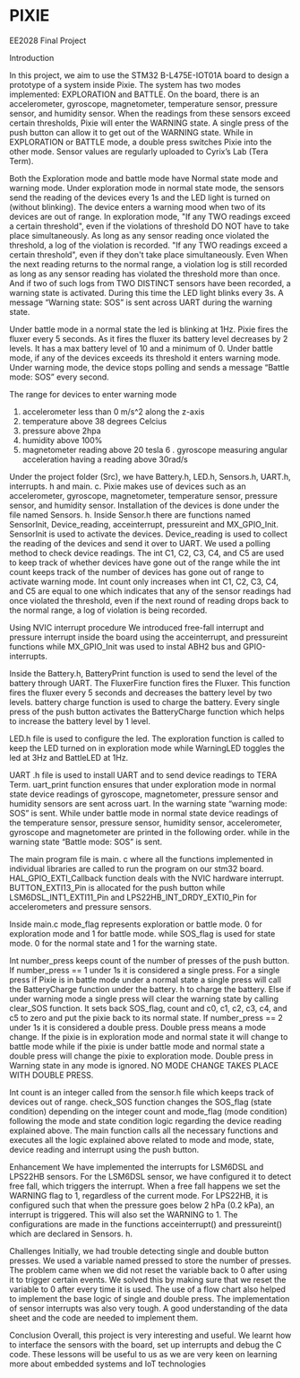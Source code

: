 # PIXIE

EE2028 Final Project

Introduction 

In this project, we aim to use the STM32 B-L475E-IOT01A board to design a prototype of a system inside Pixie. The system has two modes implemented: EXPLORATION and BATTLE. On the board, there is an accelerometer, gyroscope, magnetometer, temperature sensor, pressure sensor, and humidity sensor. When the readings from these sensors exceed certain thresholds, Pixie will enter the WARNING state. A single press of the push button can allow it to get out of the WARNING state. While in EXPLORATION or BATTLE mode, a double press switches Pixie into the other mode. Sensor values are regularly uploaded to Cyrix’s Lab (Tera Term).

Both the Exploration mode and battle mode have Normal state mode and warning mode.
Under exploration mode in normal state mode, the sensors send the reading of the devices every 1s and the LED light is turned on (without blinking).
The device enters a warning mood when two of its devices are out of range. In exploration mode, "If any TWO readings exceed a certain threshold", even if the violations of threshold DO NOT have to take place simultaneously. As long as any sensor reading once violated the threshold, a log of the violation is recorded. "If any TWO readings exceed a certain threshold", even if they don't take place simultaneously. Even When the next reading returns to the normal range, a violation log is still recorded as long as any sensor reading has violated the threshold more than once. And if two of such logs from TWO DISTINCT sensors have been recorded, a warning state is activated. During this time the LED light blinks every 3s. A message “Warning state: SOS” is sent across UART during the warning state.

Under battle mode in a normal state the led is blinking at 1Hz. Pixie fires the fluxer every 5 seconds. As it fires the fluxer its battery level decreases by 2 levels. It has a max battery level of 10 and a minimum of 0.
Under battle mode, if any of the devices exceeds its threshold it enters warning mode. Under warning mode, the device stops polling and sends a message “Battle mode: SOS” every second.

The range for devices to enter warning mode
1. accelerometer less than 0 m/s^2 along the z-axis
2. temperature above 38 degrees Celcius
3. pressure above 2hpa
4. humidity above 100%
5. magnetometer reading above 20 tesla
6 . gyroscope measuring angular acceleration having a reading above 30rad/s

Under the project folder (Src), we have Battery.h, LED.h, Sensors.h, UART.h, interrupts. h and main. c.
Pixie makes use of devices such as an accelerometer, gyroscope, magnetometer, temperature sensor, pressure sensor, and humidity sensor. Installation of the devices is done under the file named Sensors. h. Inside Sensor.h there are functions named SensorInit, Device_reading, acceinterrupt, pressureint and MX_GPIO_Init. SensorInit is used to activate the devices. Device_reading is used to collect the reading of the devices and send it over to UART. We used a polling method to check device readings. The int C1, C2, C3, C4, and C5 are used to keep track of whether devices have gone out of the range while the int count keeps track of the number of devices has gone out of range to activate warning mode. Int count only increases when int C1, C2, C3, C4, and C5 are equal to one which indicates that any of the sensor readings had once violated the threshold, even if the next round of reading drops back to the normal range, a log of violation is being recorded.

Using NVIC interrupt procedure We introduced free-fall interrupt and pressure interrupt inside the board using the acceinterrupt, and pressureint functions while MX_GPIO_Init was used to instal ABH2 bus and GPIO-interrupts.

Inside the Battery.h, BatteryPrint function is used to send the level of the battery through UART. The FluxerFire function fires the Fluxer. This function fires the fluxer every 5 seconds and decreases the battery level by two levels. battery charge function is used to charge the battery. Every single press of the push button activates the BatteryCharge function which helps to increase the battery level by 1 level.

LED.h file is used to configure the led. The exploration function is called to keep the LED turned on in exploration mode while WarningLED toggles the led at 3Hz and BattleLED at 1Hz.

UART .h file is used to install UART and to send device readings to TERA Term. uart_print function ensures that under exploration mode in normal state device readings of gyroscope, magnetometer, pressure sensor and humidity sensors are sent across uart. In the warning state “warning mode: SOS” is sent. While under battle mode in normal state device readings of the temperature sensor, pressure sensor, humidity sensor, accelerometer, gyroscope and magnetometer are printed in the following order. while in the warning state “Battle mode: SOS” is sent.

The main program file is main. c where all the functions implemented in individual libraries are called to run the program on our stm32 board.
HAL_GPIO_EXTI_Callback function deals with the NVIC hardware interrupt. BUTTON_EXTI13_Pin is allocated for the push button while
LSM6DSL_INT1_EXTI11_Pin and LPS22HB_INT_DRDY_EXTI0_Pin for accelerometers and pressure sensors.

Inside main.c mode_flag represents exploration or battle mode. 0 for exploration mode and 1 for battle mode. while SOS_flag is used for state mode. 0 for the normal state and 1 for the warning state.

Int number_press keeps count of the number of presses of the push button. If number_press == 1 under 1s it is considered a single press. For a single press if Pixie is in battle mode under a normal state a single press will call the BatteryCharge function under the battery. h to charge the battery. Else if under warning mode a single press will clear the warning state by calling clear_SOS function. It sets back SOS_flag, count and c0, c1, c2, c3, c4, and c5 to zero and put the pixie back to its normal state. If number_press == 2 under 1s it is considered a double press. Double press means a mode change. If the pixie is in exploration mode and normal state it will change to battle mode while if the pixie is under battle mode and normal state a double press will change the pixie to exploration mode. Double press in Warning state in any mode is ignored. NO MODE CHANGE TAKES PLACE WITH DOUBLE PRESS.

Int count is an integer called from the sensor.h file which keeps track of devices out of range. check_SOS function changes the SOS_flag (state condition) depending on the integer count and mode_flag (mode condition) following the mode and state condition logic regarding the device reading explained above.
The main function calls all the necessary functions and executes all the logic explained above related to mode and mode, state, device reading and interrupt using the push button.

Enhancement We have implemented the interrupts for LSM6DSL and LPS22HB sensors. For the LSM6DSL sensor, we have configured it to detect free fall, which triggers the interrupt. When a free fall happens we set the WARNING flag to 1, regardless of the current mode. For LPS22HB, it is configured such that when the pressure goes below 2 hPa (0.2 kPa), an interrupt is triggered. This will also set the WARNING to 1. The configurations are made in the functions acceinterrupt() and pressureint() which are declared in Sensors. h.

Challenges Initially, we had trouble detecting single and double button presses. We used a variable named pressed to store the number of presses. The problem came when we did not reset the variable back to 0 after using it to trigger certain events. We solved this by making sure that we reset the variable to 0 after every time it is used. The use of a flow chart also helped to implement the base logic of single and double press. The implementation of sensor interrupts was also very tough. A good understanding of the data sheet and the code are needed to implement them.

Conclusion Overall, this project is very interesting and useful. We learnt how to interface the sensors with the board, set up interrupts and debug the C code. These lessons will be useful to us as we are very keen on learning more about embedded systems and IoT technologies
